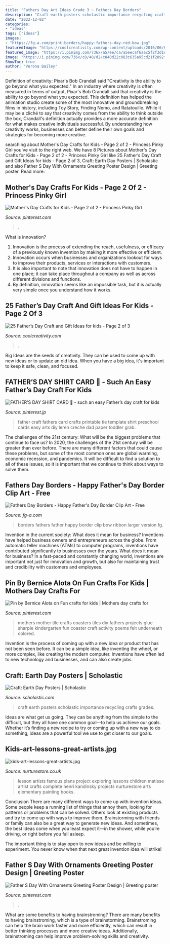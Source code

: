 ```yaml
---
title: "Fathers Day Art Ideas Grade 3 ~ Fathers Day Borders"
description: "Craft earth posters scholastic importance recycling crafts grades"
date: "2022-12-02"
categories:
- "ideas"
tags: ["ideas"]
images:
- "https://fg-a.com/print-borders/happy-fathers-day-red-bow.jpg"
featuredImage: "https://coolcreativity.com/wp-content/uploads/2016/06/Handprint-Daddy’s-Grilling-Partner-Card.jpg"
featured_image: "https://i.pinimg.com/736x/a5/ee/ca/a5eecaf6aac5f2f3d1eb15edd243ffd4--school-gifts-school-craft.jpg"
image: "https://i.pinimg.com/736x/c8/40/d2/c840d22c083c635a95cd21f2892f6290.jpg"
ShowToc: true
author: "Verona Bailey"
---
```



Definition of creativity: Pixar's Bob Crandall said "Creativity is the ability to go beyond what you expected."
In an industry where creativity is often measured in terms of output, Pixar's Bob Crandall said that creativity is the ability to go beyond what you expected. This definition has helped the animation studio create some of the most innovative and groundbreaking films in history, including Toy Story, Finding Nemo, and Ratatouille.
While it may be a cliché to say that creativity comes from the ability to think outside the box, Crandall's definition actually provides a more accurate definition for what makes creative individuals successful. By understanding how creativity works, businesses can better define their own goals and strategies for becoming more creative.

	

		
searching about Mother&#039;s Day Crafts for Kids - Page 2 of 2 - Princess Pinky Girl you've visit to the right web. We have 8 Pictures about Mother&#039;s Day Crafts for Kids - Page 2 of 2 - Princess Pinky Girl like 25 Father’s Day Craft and Gift Ideas for kids - Page 2 of 3, Craft: Earth Day Posters | Scholastic and also Father S Day With Ornaments Greeting Poster Design | Greeting poster. Read more:
		
    
## Mother&#039;s Day Crafts For Kids - Page 2 Of 2 - Princess Pinky Girl

<img loading=lazy src="https://i.pinimg.com/736x/12/c3/24/12c324717c983f88aa7ab9a941fab29b--paper-plate-crafts-paper-plates.jpg" onerror="this.onerror=null;this.src='https://tse4.mm.bing.net/th?id=OIP.F15HMVtxaucsOgjzs3GCVgHaK_&amp;pid=15.1';" alt="Mother&#039;s Day Crafts for Kids - Page 2 of 2 - Princess Pinky Girl">

_Source: pinterest.com_

>. 

	

What is innovation?
1. Innovation is the process of extending the reach, usefulness, or efficacy of a previously known invention by making it more effective or efficient.
2. Innovation occurs when businesses and organizations lookout for ways to improve their products, services or interactions with customers.
3. It is also important to note that innovation does not have to happen in one place; it can take place throughout a company as well as across different divisions and functions.
4. By definition, innovation seems like an impossible task, but it is actually very simple once you understand how it works.

    
## 25 Father’s Day Craft And Gift Ideas For Kids - Page 2 Of 3

<img loading=lazy src="https://coolcreativity.com/wp-content/uploads/2016/06/Handprint-Daddy’s-Grilling-Partner-Card.jpg" onerror="this.onerror=null;this.src='https://tse3.mm.bing.net/th?id=OIP.m9TqBGrBqjdyoJVF5CgiZgHaLH&amp;pid=15.1';" alt="25 Father’s Day Craft and Gift Ideas for kids - Page 2 of 3">

_Source: coolcreativity.com_

>. 

	

Big Ideas are the seeds of creativity. They can be used to come up with new ideas or to update an old idea. When you have a big idea, it's important to keep it safe, clean, and focused.

    
## FATHER’S DAY SHIRT CARD 👔 - Such An Easy Father’s Day Craft For Kids

<img loading=lazy src="https://i.pinimg.com/736x/c8/40/d2/c840d22c083c635a95cd21f2892f6290.jpg" onerror="this.onerror=null;this.src='https://tse1.mm.bing.net/th?id=OIP.cUl36SmGXFmQ9JzkqOLcmQHaNK&amp;pid=15.1';" alt="FATHER’S DAY SHIRT CARD 👔 - such an easy Father’s day craft for kids">

_Source: pinterest.jp_

>father craft fathers card crafts printable tie template shirt preschool cards easy arts diy leren creche dad paper toddler grab. 

	

The challenges of the 21st century: What will be the biggest problems that continue to face us?
In 2020, the challenges of the 21st century will be greater than ever before. There are many different factors that could cause these problems, but some of the most common ones are global warming, economic recession, and pandemics. It will be difficult to find a solution to all of these issues, so it is important that we continue to think about ways to solve them.

    
## Fathers Day Borders - Happy Father&#039;s Day Border Clip Art - Free

<img loading=lazy src="https://fg-a.com/print-borders/happy-fathers-day-red-bow.jpg" onerror="this.onerror=null;this.src='https://tse3.mm.bing.net/th?id=OIP.xwcNAW2A-77-gTTmb0TjLQHaHa&amp;pid=15.1';" alt="Fathers Day Borders - Happy Father&#039;s Day Border Clip Art - Free">

_Source: fg-a.com_

>borders fathers father happy border clip bow ribbon larger version fg. 

	

Invention in the current society: What does it mean for business?
Inventions have helped business owners and entrepreneurs across the globe. From automatic teller machines (ATMs) to computer programs, inventions have contributed significantly to businesses over the years. What does it mean for business? In a fast-paced and constantly changing world, inventions are important not just for innovation and growth, but also for maintaining trust and credibility with customers and employees.

    
## Pin By Bernice Alota On Fun Crafts For Kids | Mothers Day Crafts For

<img loading=lazy src="https://i.pinimg.com/736x/a5/ee/ca/a5eecaf6aac5f2f3d1eb15edd243ffd4--school-gifts-school-craft.jpg" onerror="this.onerror=null;this.src='https://tse3.mm.bing.net/th?id=OIP.VNsXENQ8GHvAnQL6q8EQqAHaJ4&amp;pid=15.1';" alt="Pin by Bernice Alota on Fun crafts for kids | Mothers day crafts for">

_Source: pinterest.com_

>mothers mother tile crafts coasters tiles diy fathers projects glue sharpie kindergarten fun coaster craft activity poems felt underneath colored. 

	

Invention is the process of coming up with a new idea or product that has not been seen before. It can be a simple idea, like inventing the wheel, or more complex, like creating the modern computer. Inventions have often led to new technology and businesses, and can also create jobs.

    
## Craft: Earth Day Posters | Scholastic

<img loading=lazy src="http://www.scholastic.com/content/dam/teachers/articles/2018-2019/teacher-mag/Spring2019/Crafts.1.880x660.jpg" onerror="this.onerror=null;this.src='https://tse2.mm.bing.net/th?id=OIP.Of88DAm4eu4nh9oBgaUd3gHaFj&amp;pid=15.1';" alt="Craft: Earth Day Posters | Scholastic">

_Source: scholastic.com_

>craft earth posters scholastic importance recycling crafts grades. 

	

Ideas are what get us going. They can be anything from the simple to the difficult, but they all have one common goal—to help us achieve our goals. Whether it’s finding a new recipe to try or coming up with a new way to do something, ideas are a powerful tool we use to get closer to our goals.

    
## Kids-art-lessons-great-artists.jpg

<img loading=lazy src="http://nurturestore.co.uk/wp-content/uploads/2014/08/kids-art-lessons-great-artists.jpg" onerror="this.onerror=null;this.src='https://tse4.mm.bing.net/th?id=OIP.4Y8cKzvxrQit6mJGPFtHVQHaLH&amp;pid=15.1';" alt="kids-art-lessons-great-artists.jpg">

_Source: nurturestore.co.uk_

>lesson artists famous plans project exploring lessons children matisse artist crafts complete henri kandinsky projects nurturestore arts elementary painting books. 

	

Conclusion
There are many different ways to come up with invention ideas. Some people keep a running list of things that annoy them, looking for patterns or problems that can be solved. Others look at existing products and try to come up with ways to improve them.
 Brainstorming with friends or family can also be a great way to generate new ideas. And sometimes, the best ideas come when you least expect it—in the shower, while you’re driving, or right before you fall asleep.

The important thing is to stay open to new ideas and be willing to experiment. You never know when that next great invention idea will strike!

    
## Father S Day With Ornaments Greeting Poster Design | Greeting Poster

<img loading=lazy src="https://i.pinimg.com/736x/85/09/9f/85099f2551f55d9287894020e0157322.jpg" onerror="this.onerror=null;this.src='https://tse1.mm.bing.net/th?id=OIP.LwYDvYPrqpELf-oZdqyImgHaK6&amp;pid=15.1';" alt="Father S Day With Ornaments Greeting Poster Design | Greeting poster">

_Source: pinterest.com_

>. 

	

What are some benefits to having brainstroming?
There are many benefits to having brainstroming, which is a type of brainstorming. Brainstroming can help the brain work faster and more efficiently, which can result in better thinking processes and more creative ideas. Additionally, brainstroming can help improve problem-solving skills and creativity.

